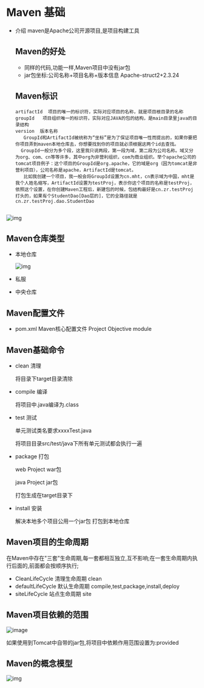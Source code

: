 # Maven 基础

* 介绍 maven是Apache公司开源项目,是项目构建工具

  ## Maven的好处

  * 同样的代码,功能一样,Maven项目中没有jar包
  * jar包坐标:公司名称+项目名称+版本信息  Apache-struct2+2.3.24

  ## Maven标识

  ```Maven
  artifactId  项目的唯一的标识符，实际对应项目的名称，就是项目根目录的名称
  groupId   项目组织唯一的标识符，实际对应JAVA的包的结构，是main目录里java的目录结构
  version  版本名称
     GroupId和ArtifactId被统称为“坐标”是为了保证项目唯一性而提出的，如果你要把你项目弄到maven本地仓库去，你想要找到你的项目就必须根据这两个id去查找。 
    GroupId一般分为多个段，这里我只说两段，第一段为域，第二段为公司名称。域又分为org、com、cn等等许多，其中org为非营利组织，com为商业组织。举个apache公司的tomcat项目例子：这个项目的GroupId是org.apache，它的域是org（因为tomcat是非营利项目），公司名称是apache，ArtifactId是tomcat。 
     比如我创建一个项目，我一般会将GroupId设置为cn.mht，cn表示域为中国，mht是我个人姓名缩写，ArtifactId设置为testProj，表示你这个项目的名称是testProj，依照这个设置，在你创建Maven工程后，新建包的时候，包结构最好是cn.zr.testProj打头的，如果有个StudentDao[Dao层的]，它的全路径就是cn.zr.testProj.dao.StudentDao
    
  ```

![img](../JAVA学习/maven坐标信息.png)

## Maven仓库类型

* 本地仓库

  ![img](../JAVA学习/本地仓库配置.png)

* 私服

* 中央仓库



## Maven配置文件

* pom.xml  Maven核心配置文件 Project Objective  module 

  

## Maven基础命令

* clean 	清理

  将目录下target目录清除

* compile 编译

  将项目中.java编译为.class

* test         测试

  单元测试类名要求xxxxTest.java

  将项目目录src/test/java下所有单元测试都会执行一遍

* package 打包

  web Project   war包

  java Project   jar包

  打包生成在target目录下

* install    安装

  解决本地多个项目公用一个jar包 打包到本地仓库

## Maven项目的生命周期

在Maven中存在"三套"生命周期,每一套都相互独立,互不影响;在一套生命周期内执行后面的,前面都会按顺序执行;

* CleanLifeCycle 清理生命周期   clean
* defaultLifeCycle 默认生命周期   compile,test,package,install,deploy
* siteLifeCycle  站点生命周期  site

## Maven项目依赖的范围

![image](../JAVA学习/Maven依赖的范围.png)

如果使用到Tomcat中自带的jar包,将项目中依赖作用范围设置为:provided

## Maven的概念模型

![img](../Java学习/Maven的概念模型.png)

